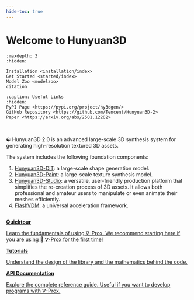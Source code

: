```yaml
---
hide-toc: true
---
```


# Welcome to Hunyuan3D

```{toctree}
:maxdepth: 3
:hidden: 

Installation <installation/index>
Get Started <started/index>
Model Zoo <modelzoo>
citation
```

```{toctree}
:caption: Useful Links
:hidden:
PyPI Page <https://pypi.org/project/hy3dgen/>
GitHub Repository <https://github.com/Tencent/Hunyuan3D-2>
Paper <https://arxiv.org/abs/2501.12202>
```

<br/>

☯️ Hunyuan3D 2.0 is an advanced large-scale 3D synthesis system for generating high-resolution textured 3D assets.

The system includes the following foundation components:

1. [Hunyuan3D-DiT](): a large-scale shape generation model.
2. [Hunyuan3D-Paint](): a large-scale texture synthesis model.
3. [Hunyuan3D-Studio](): a versatile, user-friendly production platform that simplifies the re-creation process of 3D
   assets. It allows both professional and amateur users to manipulate or even animate their meshes efficiently.
4. [FlashVDM](): a universal acceleration framework.

```{nbgallery}
```

<div class="toctree-wrapper compound">
<div class="nbsphinx-gallery">
<a class="reference internal" href="started/quicktour.html">
  <b>Quicktour</b>
  <p style="color:var(--color-content-foreground)">Learn the fundamentals of using ∇-Prox. We recommend starting here if you are using 🎉 ∇-Prox for the first time! </p>
</a>
<a class="reference internal" href="tutorials/index.html">
  <b>Tutorials</b>
  <p style="color:var(--color-content-foreground)">Understand the design of the library and the mathematics behind the code. </p>
</a>
<a class="reference internal" href="api/index.html">
  <b>API Documentation</b>
  <p style="color:var(--color-content-foreground)">Explore the complete reference guide. Useful if you want to develop programs with ∇-Prox. </p>
</a>
</div>
</div>